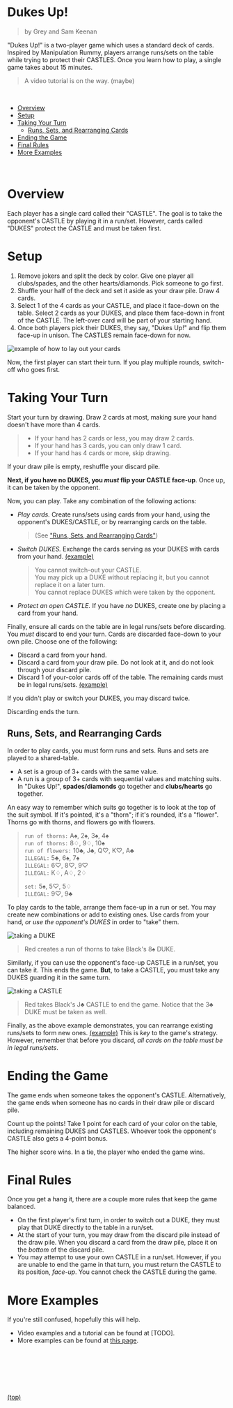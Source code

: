 Dukes Up!
==================================================

> by Grey and Sam Keenan

"Dukes Up!" is a two-player game
which uses a standard deck of cards.
Inspired by Manipulation Rummy,
players arrange runs/sets on the table
while trying to protect their CASTLES.
Once you learn how to play,
a single game takes about 15 minutes.

> A video tutorial is on the way.
  (maybe)

<br>

<!-- INDEX -->
* [Overview](#overview)
* [Setup](#setup)
* [Taking Your Turn](#taking-your-turn)
  * [Runs, Sets, and Rearranging Cards](#runs-sets-and-rearranging-cards)
* [Ending the Game](#ending-the-game)
* [Final Rules](#final-rules)
* [More Examples](#more-examples)

<br>


Overview
==================================================

Each player has a single card called their "CASTLE".
The goal is to take the opponent's CASTLE by playing it in a run/set.
However, cards called "DUKES" protect the CASTLE and must be taken first.


Setup
==================================================

1. Remove jokers and split the deck by color.
  Give one player all clubs/spades,
  and the other hearts/diamonds. Pick someone to go first.
1. Shuffle your half of the deck
  and set it aside as your draw pile.
  Draw 4 cards.
1. Select 1 of the 4 cards as your CASTLE,
  and place it face-down on the table.
  Select 2 cards as your DUKES,
  and place them face-down in front of the CASTLE.
  The left-over card will be part of your starting hand.
1. Once both players pick their DUKES,
  they say, "Dukes Up!" and flip them face-up in unison.
  The CASTLES remain face-down for now.

![example of how to lay out your cards](assets/diagram_short.png)

Now, the first player can start their turn.
If you play multiple rounds, switch-off who goes first.


Taking Your Turn
==================================================

Start your turn by drawing.
Draw 2 cards at most, making sure your hand doesn't have more than 4 cards.

> * If your hand has 2 cards or less, you may draw 2 cards.
> * If your hand has 3 cards, you can only draw 1 card.
> * If your hand has 4 cards or more, skip drawing.

If your draw pile is empty, reshuffle your discard pile.

**Next, if you have no DUKES, you *must* flip your CASTLE face-up**.
Once up, it can be taken by the opponent.

Now, you can play.
Take any combination of the following actions:

* *Play cards.*
  Create runs/sets using cards from your hand,
  using the opponent's DUKES/CASTLE,
  or by rearranging cards on the table.
  > (See ["Runs, Sets, and Rearranging Cards"](#runs-sets-and-rearranging-cards))
* *Switch DUKES.*
  Exchange the cards serving as your DUKES with cards from your hand.
  [(example)](examples#defending)
  > You cannot switch-out your CASTLE. \
  > You may pick up a DUKE without replacing it,
    but you cannot replace it on a later turn. \
  > You cannot replace DUKES which were taken by the opponent.
* *Protect an open CASTLE.*
  If you have *no* DUKES, create one by placing a card from your hand.

Finally, ensure all cards on the table are in legal runs/sets before discarding.
You *must* discard to end your turn.
Cards are discarded face-down to your own pile.
Choose one of the following:

* Discard a card from your hand.
* Discard a card from your draw pile.
  Do not look at it, and do not look through your discard pile.
* Discard 1 of your-color cards off of the table.
  The remaining cards must be in legal runs/sets.
  [(example)](examples#discarding-off-the-table)

If you didn't play or switch your DUKES, you may discard twice.

Discarding ends the turn.


Runs, Sets, and Rearranging Cards
--------------------------------------------------

In order to play cards, you must form runs and sets.
Runs and sets are played to a shared-table.

* A set is a group of 3+ cards with the same value.
* A run is a group of 3+ cards with sequential values and matching suits.
  In "Dukes Up!",
  **spades/diamonds** go together and **clubs/hearts** go together.

An easy way to remember which suits go together
is to look at the top of the suit symbol.
If it's pointed, it's a "thorn";
if it's rounded, it's a "flower".
Thorns go with thorns, and flowers go with flowers.

> `run of thorns:` A&#9824;, 2&#9824;, 3&#9824;, 4&#9824; \
  `run of thorns:` 8&#9826;, 9&#9826;, 10&#9824; \
  `run of flowers:` 10&#9827;, J&#9827;, Q&#9825;, K&#9825;, A&#9827; \
  `ILLEGAL:` 5&#9827;, 6&#9824;, 7&#9824; \
  `ILLEGAL:` 6&#9825;, 8&#9825;, 9&#9825; \
  `ILLEGAL:` K&#9826;, A&#9826;, 2&#9826;
>
> `set:` 5&#9824;, 5&#9825;, 5&#9826; \
> `ILLEGAL:` 9&#9825;, 9&#9827;

To play cards to the table, arrange them face-up in a run or set.
You may create new combinations or add to existing ones.
Use cards from your hand, *or use the opponent's DUKES*
in order to "take" them.

![taking a DUKE](assets/takeDuke.png)

> Red creates a run of thorns to take Black's 8&#9824; DUKE.


Similarly, if you can use the opponent's face-up CASTLE in a run/set,
you can take it.
This ends the game.
**But**, to take a CASTLE,
you must take any DUKES guarding it in the same turn.

![taking a CASTLE](assets/takeFief.png)

> Red takes Black's J&#9827; CASTLE to end the game.
  Notice that the 3&#9827; DUKE must be taken as well.

Finally, as the above example demonstrates,
you can rearrange existing runs/sets to form new ones.
[(example)](examples#rearranging-cards)
This is *key* to the game's strategy.
However, remember that before you discard,
*all cards on the table must be in legal runs/sets*.


Ending the Game
==================================================

The game ends when someone takes the opponent's CASTLE.
Alternatively, the game ends when
someone has no cards in their draw pile or discard pile.
<!--
The last player may play out their hand before moving on to scoring.
-->

Count up the points!
Take 1 point for each card of your color on the table,
including remaining DUKES and CASTLES.
Whoever took the opponent's CASTLE also gets a 4-point bonus.

The higher score wins.
In a tie, the player who ended the game wins.


Final Rules
==================================================

Once you get a hang it,
there are a couple more rules that keep the game balanced.

* On the first player's first turn,
  in order to switch out a DUKE,
  they must play that DUKE directly to the table in a run/set.
* At the start of your turn,
  you may draw from the discard pile instead of the draw pile.
  When you discard a card from the draw pile,
  place it on the *bottom* of the discard pile.
* You may attempt to use your own CASTLE in a run/set.
  However, if you are unable to end the game in that turn,
  you must return the CASTLE to its position, *face-up*.
  You cannot check the CASTLE during the game.


More Examples
==================================================

If you're still confused,
hopefully this will help.

* Video examples and a tutorial
  can be found at [TODO].
* More examples can be found
  at [this page](examples).

<br>
<br>
<br>
<br>
<br>

[(top)](#dukes-up)
